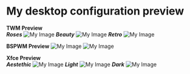 # My desktop configuration preview

<b>TWM Preview</b> \
<i><b>Roses</b></i>
![My Image](https://github.com/diws1/dotfiles/blob/main/twm%20rose.png)
<i><b>Beauty</b></i>
![My Image](https://github.com/diws1/dotfiles/blob/main/twm%20beauty.png)
<i><b>Retro</b></i>
![My Image](https://github.com/diws1/dotfiles/blob/main/twm%20retro.png)

<b>BSPWM Preview</b>
![My Image](https://github.com/diws1/dotfiles/blob/main/bspwm%20preview1.png)
![My Image](https://github.com/diws1/dotfiles/blob/main/bspwm%20preview2.png)

<b>Xfce Preview</b> \
<i><b>Aestethic</b></i>
![My Image](https://github.com/diws1/dotfiles/blob/main/xfce%20aestethic%20preview.png)
<i><b>Light</b></i>
![My Image](https://github.com/diws1/dotfiles/blob/main/xfce%20light%20preview.png)
<i><b>Dark</b></i>
![My Image](https://github.com/diws1/dotfiles/blob/main/xfce%20dark%20preview.png)
